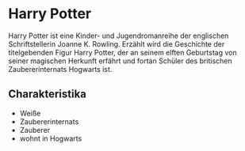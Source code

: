 # Harry Potter

Harry Potter ist eine Kinder- und Jugendromanreihe der englischen Schriftstellerin Joanne K. Rowling. Erzählt wird die Geschichte der titelgebenden Figur Harry Potter, der an seinem elften Geburtstag von seiner magischen Herkunft erfährt und fortan Schüler des britischen Zaubererinternats Hogwarts ist. 

## Charakteristika

* Weiße
* Zaubererinternats
* Zauberer
* wohnt in Hogwarts


